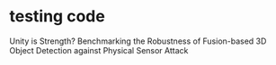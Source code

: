 # testing code
Unity is Strength? Benchmarking the Robustness of Fusion-based 3D Object Detection against Physical Sensor Attack
